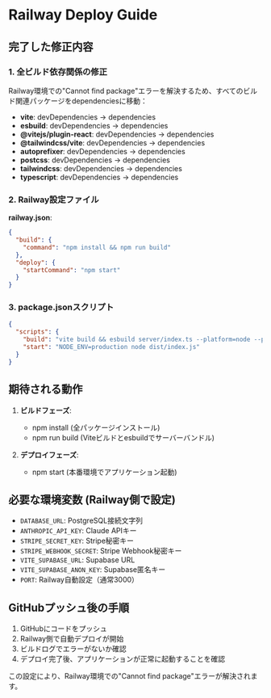 # Railway Deploy Guide

## 完了した修正内容

### 1. 全ビルド依存関係の修正
Railway環境での"Cannot find package"エラーを解決するため、すべてのビルド関連パッケージをdependenciesに移動：

- **vite**: devDependencies → dependencies
- **esbuild**: devDependencies → dependencies  
- **@vitejs/plugin-react**: devDependencies → dependencies
- **@tailwindcss/vite**: devDependencies → dependencies
- **autoprefixer**: devDependencies → dependencies
- **postcss**: devDependencies → dependencies
- **tailwindcss**: devDependencies → dependencies
- **typescript**: devDependencies → dependencies

### 2. Railway設定ファイル
**railway.json**:
```json
{
  "build": {
    "command": "npm install && npm run build"
  },
  "deploy": {
    "startCommand": "npm start"
  }
}
```

### 3. package.jsonスクリプト
```json
{
  "scripts": {
    "build": "vite build && esbuild server/index.ts --platform=node --packages=external --bundle --format=esm --outdir=dist",
    "start": "NODE_ENV=production node dist/index.js"
  }
}
```

## 期待される動作

1. **ビルドフェーズ**: 
   - npm install (全パッケージインストール)
   - npm run build (Viteビルドとesbuildでサーバーバンドル)

2. **デプロイフェーズ**:
   - npm start (本番環境でアプリケーション起動)

## 必要な環境変数 (Railway側で設定)

- `DATABASE_URL`: PostgreSQL接続文字列
- `ANTHROPIC_API_KEY`: Claude APIキー  
- `STRIPE_SECRET_KEY`: Stripe秘密キー
- `STRIPE_WEBHOOK_SECRET`: Stripe Webhook秘密キー
- `VITE_SUPABASE_URL`: Supabase URL
- `VITE_SUPABASE_ANON_KEY`: Supabase匿名キー
- `PORT`: Railway自動設定（通常3000）

## GitHubプッシュ後の手順

1. GitHubにコードをプッシュ
2. Railway側で自動デプロイが開始
3. ビルドログでエラーがないか確認
4. デプロイ完了後、アプリケーションが正常に起動することを確認

この設定により、Railway環境での"Cannot find package"エラーが解決されます。